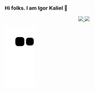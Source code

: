 ### Hi folks. I am Igor Kaliel 👋

<div align="center">
  <a href="https://github.com/IgorKaliel">
  <img height="180em" src="https://github-readme-stats.vercel.app/api?username=IgorKaliel&show_icons=true&theme=dark&include_all_commits=true&count_private=true"/>
  <img height="180em" src="https://github-readme-stats.vercel.app/api/top-langs/?username=IgorKaliel&layout=compact&langs_count=7&theme=dark"/>
</div>

![Snake animation](https://github.com/IgorKaliel/IgorKaliel/blob/output/github-contribution-grid-snake.svg)
